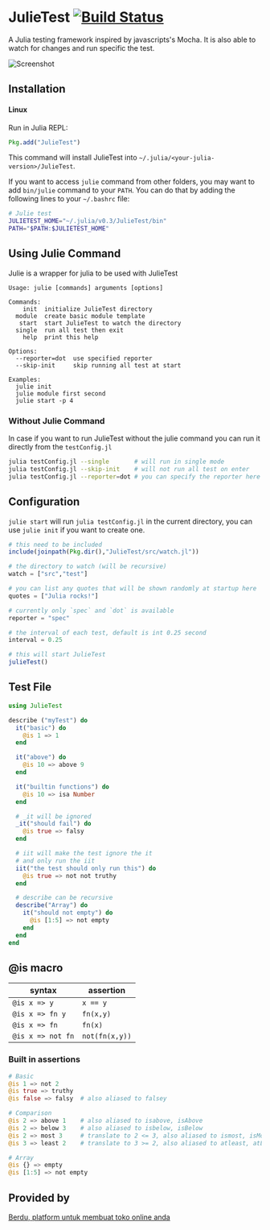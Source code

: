 # JulieTest [![Build Status](https://travis-ci.org/nashjain/JulieTest.jl.svg)](https://travis-ci.org/nashjain/JulieTest.jl)

A Julia testing framework inspired by javascripts's Mocha. It is also able to watch for changes and run specific the test.

![Screenshot](https://github.com/arypurnomoz/JulieTest.jl/raw/master/res/screenshot.png)

## Installation

#### Linux

Run in Julia REPL:

```julia
Pkg.add("JulieTest")
```

This command will install JulieTest into ```~/.julia/<your-julia-version>/JulieTest```.

If you want to access ```julie``` command from other folders, you may want to add ```bin/julie``` command to your ```PATH```. You can do that by adding the following lines to your ```~/.bashrc``` file:

```bash
# Julie test
JULIETEST_HOME="~/.julia/v0.3/JulieTest/bin"
PATH="$PATH:$JULIETEST_HOME"
```

## Using Julie Command

Julie is a wrapper for julia to be used with JulieTest
```
Usage: julie [commands] arguments [options]

Commands:
    init  initialize JulieTest directory
  module  create basic module template
   start  start JulieTest to watch the directory
  single  run all test then exit
    help  print this help

Options:
  --reporter=dot  use specified reporter
  --skip-init     skip running all test at start

Examples:
  julie init
  julie module first second
  julie start -p 4
```

### Without Julie Command

In case if you want to run JulieTest without the julie command you can run it directly from the `testConfig.jl`
```sh
julia testConfig.jl --single       # will run in single mode
julia testConfig.jl --skip-init    # will not run all test on enter
julia testConfig.jl --reporter=dot # you can specify the reporter here
```

## Configuration

`julie start` will run `julia testConfig.jl` in the current directory, you can use `julie init` if you want to create one.
```jl
# this need to be included
include(joinpath(Pkg.dir(),"JulieTest/src/watch.jl"))

# the directory to watch (will be recursive)
watch = ["src","test"]

# you can list any quotes that will be shown randomly at startup here
quotes = ["Julia rocks!"]

# currently only `spec` and `dot` is available
reporter = "spec"

# the interval of each test, default is int 0.25 second
interval = 0.25

# this will start JulieTest
julieTest()
```

## Test File

```jl
using JulieTest

describe ("myTest") do
  it("basic") do
    @is 1 => 1
  end

  it("above") do
    @is 10 => above 9
  end

  it("builtin functions") do
    @is 10 => isa Number
  end

  # _it will be ignored
  _it("should fail") do
    @is true => falsy
  end

  # iit will make the test ignore the it
  # and only run the iit
  iit("the test should only run this") do
    @is true => not not truthy
  end

  # describe can be recursive
  describe("Array") do
    it("should not empty") do
      @is [1:5] => not empty
    end
  end
end
```

## @is macro
| syntax            | assertion      |
|-------------------|----------------|
| `@is x => y`      | `x == y`       |
| `@is x => fn y`   | `fn(x,y)`      |
| `@is x => fn`     | `fn(x)`        |
| `@is x => not fn` | `not(fn(x,y))` |

### Built in assertions
```jl
# Basic
@is 1 => not 2
@is true => truthy
@is false => falsy  # also aliased to falsey

# Comparison
@is 2 => above 1    # also aliased to isabove, isAbove
@is 2 => below 3    # also aliased to isbelow, isBelow
@is 2 => most 3     # translate to 2 <= 3, also aliased to ismost, isMost
@is 3 => least 2    # translate to 3 >= 2, also aliased to atleast, atLeast

# Array
@is {} => empty
@is [1:5] => not empty
```

## Provided by
[Berdu, platform untuk membuat toko online anda](https://berdu.id)
